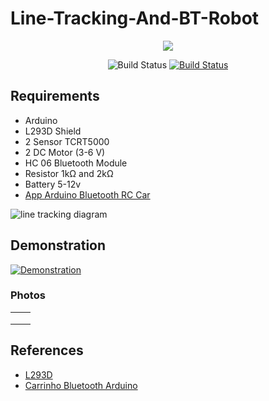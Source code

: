 # Line-Tracking-And-BT-Robot

<p align="center"><a href="https://www.arduino.cc/"><img src="https://res.cloudinary.com/elderlk/image/upload/v1561222307/arduino-logo-community.svg"></a></p>

<p align="center">
<img src="https://res.cloudinary.com/elderlk/image/upload/v1561222434/passing.svg" alt="Build Status">
<a href="https://opensource.org/licenses/MIT"><img src="https://res.cloudinary.com/elderlk/image/upload/v1561222632/MIT-license.svg" alt="Build Status"></a>

</p>

## Requirements

   - Arduino
   - L293D Shield
   - 2 Sensor TCRT5000 
   - 2 DC Motor (3-6 V)
   - HC 06 Bluetooth Module
   - Resistor 1kΩ and 2kΩ
   - Battery 5-12v
   - <a href="https://play.google.com/store/apps/details?id=braulio.calle.bluetoothRCcontroller">App Arduino Bluetooth RC Car</a>


![line tracking diagram](https://res.cloudinary.com/elderlk/image/upload/v1575238403/Shield_L293D_Car_zkdjf0.png "L293D Diagram")


## Demonstration
<a href="https://res.cloudinary.com/elderlk/video/upload/v1575841720/trackin_line_projeto_two_rqqjhl.mp4"><img src="https://res.cloudinary.com/elderlk/image/upload/v1575841995/trackin_line_projeto_two_gif_knboby.gif" alt="Demonstration"></a>

### Photos
<table style="width:100%">
<tr>
    <td style="width: 50%; height: auto;
    text-align: center;
    border-color: cadetblue;">
        <img src="https://res.cloudinary.com/elderlk/image/upload/v1575843340/CAR_TL_ONE_w7dov4.jpg" alt="" />
    </td>
    <td style="width: 50%; height: auto;
    text-align: center;
    border-color: cadetblue;">
        <img src="https://res.cloudinary.com/elderlk/image/upload/v1575843340/CAR_TL_TWO_m0snya.jpg" alt="" />
    </td>
</tr>
<tr>
    <td style="width: 50%; height: auto;
    text-align: center;
    border-color: cadetblue;">
        <img src="https://res.cloudinary.com/elderlk/image/upload/v1575843340/CAR_TL_THREE_pibasz.jpg" alt="" />
    </td>
    <td style="width: 50%; height: auto;
    text-align: center;
    border-color: cadetblue;">
        <img src="https://res.cloudinary.com/elderlk/image/upload/v1575843340/CAR_TL_FOUR_lltyxt.jpg" alt="" />
    </td>
</tr>
<tr>
    <td colspan="2" style="width: 33%; height: auto;
    text-align: center;
    border-color: cadetblue;">
        <img src="https://res.cloudinary.com/elderlk/image/upload/v1575843340/CAR_TL_FIVE_i69aww.jpg" alt="" />
    </td>
</tr>
</table>

## References
 <ul class="list">
         <li>
             <a href="https://www.arduinoecia.com.br/arduino-motor-shield-l293d/">L293D</a>
         </li>
        <li>
             <a href="https://www.usinainfo.com.br/blog/carrinho-arduino-controlado-por-bluetooth-e-sistema-android/">Carrinho Bluetooth Arduino</a>
         </li>
 </ul>
